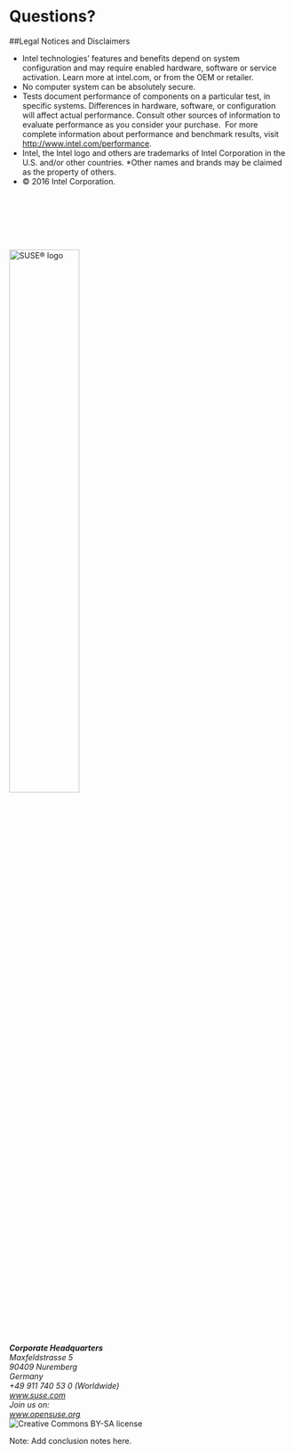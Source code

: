 <!-- .slide: data-state="section-break" data-menu-title="Q & A" id="Q-and-A" data-timing="300" -->
# Questions?


<!-- .slide: data-menu-title="intel disclaimer" id="intel-disclaimer" data-state="normal" -->
##Legal Notices and Disclaimers
* Intel technologies’ features and benefits depend on system configuration and may require enabled hardware, software or service activation. Learn more at intel.com, or from the OEM or retailer.
* No computer system can be absolutely secure.
* Tests document performance of components on a particular test, in specific systems. Differences in hardware, software, or configuration will affect actual performance. Consult other sources of information to evaluate performance as you consider your purchase.  For more complete information about performance and benchmark results, visit http://www.intel.com/performance.
* Intel, the Intel logo and others are trademarks of Intel Corporation in the U.S. and/or other countries. *Other names and brands may be claimed as the property of others.
* © 2016 Intel Corporation.


<!-- .slide: data-menu-title="SUSE logo / contact info" id="logo" data-state="normal" -->
<img data-src="images/SUSE/SUSE-logo-2.svg"
     alt="SUSE&reg; logo"
     style="width: 50%; height: 50%; margin-top: 100px;"
     class="full-slide" />

<div class="contact-info">
    <address>
        <b>Corporate Headquarters</b><br />
        Maxfeldstrasse 5 <br />
        90409 Nuremberg  <br />
        Germany
    </address>
    <address>
        +49 911 740 53 0 (Worldwide) <br />
        <a href="http://www.suse.com/">www.suse.com</a>
    </address>
    <address>
        Join us on: <br />
        <a href="http://www.opensuse.org/">www.opensuse.org</a>
    </address>
</div>


<!-- .slide: data-menu-title="License" id="license" data-state="blank-slide" -->
<div class="full-slide vcenter">
    <img data-src="images/by-sa.svg"
         alt="Creative Commons BY-SA license" />
</div>

Note: Add conclusion notes here.
